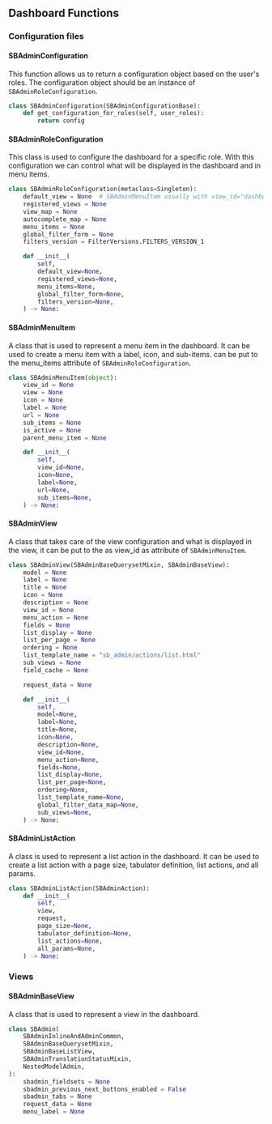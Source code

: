 ## Dashboard Functions

### Configuration files
#### SBAdminConfiguration
This function allows us to return a configuration object based on the user's roles. The configuration object should be an instance of `SBAdminRoleConfiguration`.
```python
class SBAdminConfiguration(SBAdminConfigurationBase):
    def get_configuration_for_roles(self, user_roles):
        return config
```
#### SBAdminRoleConfiguration
This class is used to configure the dashboard for a specific role. With this configuration we can control what will
be displayed in the dashboard and in menu items. 

```python
class SBAdminRoleConfiguration(metaclass=Singleton):
    default_view = None  # SBAdminMenuItem usually with view_id="dashboard"
    registered_views = None  
    view_map = None
    autocomplete_map = None
    menu_items = None
    global_filter_form = None
    filters_version = FilterVersions.FILTERS_VERSION_1

    def __init__(
        self,
        default_view=None,
        registered_views=None,
        menu_items=None,
        global_filter_form=None,
        filters_version=None,
    ) -> None:
```

#### SBAdminMenuItem
A class that is used to represent a menu item in the dashboard. It can be used to create a menu item with a label, icon, and sub-items.
can be put to the menu_items attribute of `SBAdminRoleConfiguration`.
```python
class SBAdminMenuItem(object):
    view_id = None
    view = None
    icon = None
    label = None
    url = None
    sub_items = None
    is_active = None
    parent_menu_item = None

    def __init__(
        self,
        view_id=None,
        icon=None,
        label=None,
        url=None,
        sub_items=None,
    ) -> None:
```

#### SBAdminView
A class that takes care of the view configuration and what is displayed in the view, it can be put to the as view_id as attribute of `SBAdminMenuItem`.
```Python
class SBAdminView(SBAdminBaseQuerysetMixin, SBAdminBaseView):
    model = None
    label = None
    title = None
    icon = None
    description = None
    view_id = None
    menu_action = None
    fields = None
    list_display = None
    list_per_page = None
    ordering = None
    list_template_name = "sb_admin/actions/list.html"
    sub_views = None
    field_cache = None

    request_data = None

    def __init__(
        self,
        model=None,
        label=None,
        title=None,
        icon=None,
        description=None,
        view_id=None,
        menu_action=None,
        fields=None,
        list_display=None,
        list_per_page=None,
        ordering=None,
        list_template_name=None,
        global_filter_data_map=None,
        sub_views=None,
    ) -> None:
```

#### SBAdminListAction
A class is used to represent a list action in the dashboard. It can be used to create a list action with a page size, tabulator definition, list actions, and all params.
```python
class SBAdminListAction(SBAdminAction):
    def __init__(
        self,
        view,
        request,
        page_size=None,
        tabulator_definition=None,
        list_actions=None,
        all_params=None,
    ) -> None:
```



### Views
#### SBAdminBaseView
A class that is used to represent a view in the dashboard. 
```python
class SBAdmin(
    SBAdminInlineAndAdminCommon,
    SBAdminBaseQuerysetMixin,
    SBAdminBaseListView,
    SBAdminTranslationStatusMixin,
    NestedModelAdmin,
):
    sbadmin_fieldsets = None
    sbadmin_previous_next_buttons_enabled = False
    sbadmin_tabs = None  
    request_data = None
    menu_label = None
```